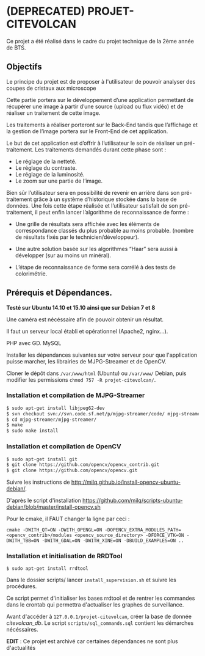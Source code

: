 # (DEPRECATED) PROJET-CITEVOLCAN

Ce projet a été réalisé dans le cadre du projet technique de la 2ème année de BTS.

## Objectifs

Le principe du projet est de proposer à l'utilisateur de pouvoir analyser des coupes de cristaux aux microscope

Cette partie portera sur le développement d’une application permettant de récupérer une image à partir d’une source (upload ou flux vidéo) et de réaliser un traitement de cette image.

Les traitements à réaliser porteront sur le Back-End tandis que l’affichage et la gestion de l’image portera sur le Front-End de cet application.

Le but de cet application est d’offrir à l’utilisateur le soin de réaliser un pré-traitement. Les traitements demandés durant cette phase sont :
- Le réglage de la netteté.
- Le réglage du contraste.
- Le réglage de la luminosité.
- Le zoom sur une partie de l’image.

Bien sûr l’utilisateur sera en possibilité de revenir en arrière dans son pré-traitement grâce à un système d’historique stockée dans la base de données.
Une fois cette étape réalisée et l’utilisateur satisfait de son pré-traitement, il peut enfin lancer l’algorithme de reconnaissance de forme : 

-  Une grille de résultats sera affichée avec les éléments de correspondance classés du plus probable au moins probable. (nombre de résultats fixés par le technicien/développeur).

- Une autre solution basée sur les algorithmes “Haar” sera aussi à développer (sur au moins un minéral).
- L’étape de reconnaissance de forme sera corrélé à des tests de colorimétrie.

## Prérequis et Dépendances.

**Testé sur Ubuntu 14.10 et 15.10 ainsi que sur Debian 7 et 8**

Une caméra est nécéssaire afin de pouvoir obtenir un résultat.

Il faut un serveur local établi et opérationnel (Apache2, nginx...).

PHP avec GD. MySQL

Installer les dépendances suivantes sur votre serveur pour que l'application puisse marcher, les librairies de MJPG-Streamer et de OpenCV.

Cloner le dépôt dans ``/var/www/html`` (Ubuntu) ou ``/var/www/`` Debian, puis modifier les permissions ``chmod 757 -R projet-citevolcan/``.

### Installation et compilation de MJPG-Streamer

````bash
$ sudo apt-get install libjpeg62-dev
$ svn checkout svn://svn.code.sf.net/p/mjpg-streamer/code/ mjpg-streamer
$ cd mjpg-streamer/mjpg-streamer/
$ make
$ sudo make install
````

### Installation et compilation de OpenCV

````bash
$ sudo apt-get install git
$ git clone https://github.com/opencv/opencv_contrib.git
$ git clone https://github.com/opencv/opencv.git
````

Suivre les instructions de http://milq.github.io/install-opencv-ubuntu-debian/.

D'après le script d'installation https://github.com/milq/scripts-ubuntu-debian/blob/master/install-opencv.sh

Pour le cmake, il FAUT changer la ligne par ceci :
````
cmake -DWITH_QT=ON -DWITH_OPENGL=ON -DOPENCV_EXTRA_MODULES_PATH=<opencv_contrib>/modules <opencv_source_directory> -DFORCE_VTK=ON -DWITH_TBB=ON -DWITH_GDAL=ON -DWITH_XINE=ON -DBUILD_EXAMPLES=ON ..
````

### Installation et initialisation de RRDTool

````
$ sudo apt-get install rrdtool 
````

Dans le dossier scripts/ lancer ``install_supervision.sh`` et suivre les procédures.

Ce script permet d'initialiser les bases rrdtool et de rentrer les commandes dans le crontab qui permettra d'actualiser les graphes de surveillance.

Avant d'accéder à ``127.0.0.1/projet-citevolcan``, créer la base de donnée *citevolcan_db*. Le script ``scripts/sql_commands.sql`` contient les démarches nécéssaires.

**EDIT** : Ce projet est archivé car certaines dépendances ne sont plus d'actualités
